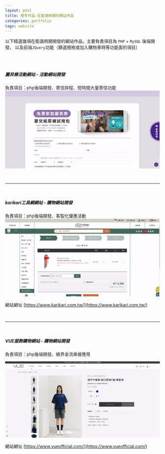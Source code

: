 ```yaml
---
layout: post
title: 歷年作品-在鉅潞時期的網站作品
categories: portfolio
tags: website
---
```



以下精選幾項在鉅潞時期開發的網站作品，主要負責項目為 `PHP` + `MySQL` 後端開發，
以及前端`JQuery`功能（篩選規格或加入購物車時等功能面的項目）

<br>
<br>

##### 麗貝樂活動網站 - 活動網站開發 #####

負責項目：php後端開發、寄信排程、短時間大量寄信功能
![libero.png](assets/images/upload/libero.png)

<br>

***

<br>

##### karikari工具網網站 - 購物網站開發 #####
負責項目：php後端開發、客製化優惠活動
![karikari.png](assets/images/upload/karikari.png)

網站網址
[https://www.karikari.com.tw/](https://www.karikari.com.tw/)


<br>

***
<br>

##### VUE服飾購物網站 - 購物網站開發 #####
負責項目：php後端開發、綠界金流串接應用

![vue.png](assets/images/upload/vue.png)


網站網址
[https://www.vueofficial.com/](https://www.vueofficial.com/)